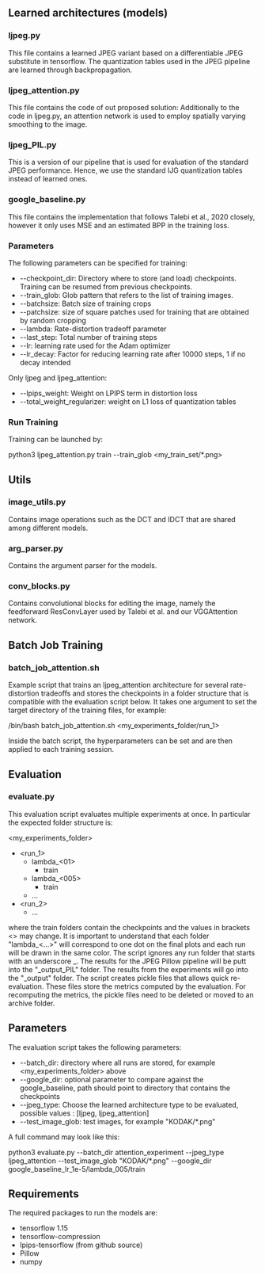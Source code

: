 ## Learned architectures (models)
### ljpeg.py
This file contains a learned JPEG variant based on a differentiable JPEG substitute in tensorflow. The quantization tables used in the JPEG pipeline are learned through backpropagation.
### ljpeg_attention.py
This file contains the code of out proposed solution: Additionally to the code in ljpeg.py, an attention network is used to employ spatially varying smoothing to the image.
### ljpeg_PIL.py
This is a version of our pipeline that is used for evaluation of the standard JPEG performance. Hence, we use the standard IJG quantization tables instead of learned ones.

### google_baseline.py
This file contains the implementation that follows Talebi et al., 2020 closely, however it only uses MSE and an estimated BPP in the training loss.

### Parameters
The following parameters can be specified for training:
- --checkpoint_dir: Directory where to store (and load) checkpoints. Training can be resumed from previous checkpoints.
- --train_glob: Glob pattern that refers to the list of training images.
- --batchsize: Batch size of training crops
- --patchsize: size of square patches used for training that are obtained by random cropping
- --lambda: Rate-distortion tradeoff parameter
- --last_step: Total number of training steps
- --lr: learning rate used for the Adam optimizer
- --lr_decay: Factor for reducing learning rate after 10000 steps, 1 if no decay intended

Only ljpeg and ljpeg_attention:
- --lpips_weight: Weight on LPIPS term in distortion loss
- --total_weight_regularizer: weight on L1 loss of quantization tables

### Run Training

Training can be launched by:

python3 ljpeg_attention.py train --train_glob \<my_train_set/\*.png\>

## Utils
### image_utils.py
Contains image operations such as the DCT and IDCT that are shared among different models.

### arg_parser.py
Contains the argument parser for the models.

### conv_blocks.py
Contains convolutional blocks for editing the image, namely the feedforward ResConvLayer used by Talebi et al. and our VGGAttention network.

## Batch Job Training
### batch_job_attention.sh
Example script that trains an ljpeg_attention architecture for several rate-distortion tradeoffs and stores the checkpoints in a folder structure that is compatible with the evaluation script below. It takes one argument to set the target directory of the training files, for example:

/bin/bash  batch_job_attention.sh \<my_experiments_folder/run_1\>

Inside the batch script, the hyperparameters can be set and are then applied to each training session.

## Evaluation
### evaluate.py
This evaluation script evaluates multiple experiments at once. In particular the expected folder structure is:

\<my_experiments_folder\>
* \<run_1\>
  * lambda_\<01\>
    * train
  * lambda_\<005\>
    * train
  * ...
* \<run_2\>
  * ...

where the train folders contain the checkpoints and the values in brackets \<> may change.
It is important to understand that each folder "lambda_\<...\>" will correspond to one dot on the final plots and each run will be drawn in the same color. The script ignores any run folder that starts with an underscore \_. The results for the JPEG Pillow pipeline will be putt into the "\_output\_PIL" folder. The results from the experiments will go into the "\_output" folder. The script creates pickle files that allows quick re-evaluation. These files store the metrics computed by the evaluation. For recomputing the metrics, the pickle files need to be deleted or moved to an archive folder.

## Parameters
The evaluation script takes the following parameters:
* --batch_dir: directory where all runs are stored, for example \<my_experiments_folder\> above
* --google_dir: optional parameter to compare against the google_baseline, path should point to directory that contains the checkpoints
* --jpeg_type: Choose the learned architecture type to be evaluated, possible values : [ljpeg, ljpeg_attention]
* --test_image_glob: test images, for example "KODAK/*.png"

A full command may look like this:

python3 evaluate.py --batch_dir attention_experiment --jpeg_type ljpeg_attention --test_image_glob "KODAK/*.png" --google_dir google_baseline_lr_1e-5/lambda_005/train

## Requirements

The required packages to run the models are:
* tensorflow 1.15
* tensorflow-compression
* lpips-tensorflow (from github source)
* Pillow
* numpy


